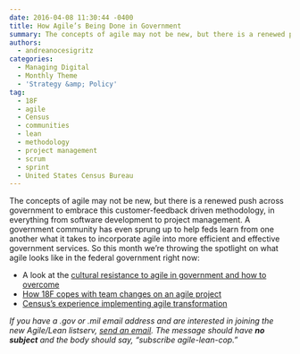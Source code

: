 ```yaml
---
date: 2016-04-08 11:30:44 -0400
title: How Agile’s Being Done in Government
summary: The concepts of agile may not be new, but there is a renewed push across government to embrace this customer-feedback driven methodology, in everything from software development to project management. A government community has even sprung up to help feds learn from one another what it takes to incorporate agile into more efficient and effective
authors:
  - andreanocesigritz
categories:
  - Managing Digital
  - Monthly Theme
  - 'Strategy &amp; Policy'
tag:
  - 18F
  - agile
  - Census
  - communities
  - lean
  - methodology
  - project management
  - scrum
  - sprint
  - United States Census Bureau
---
```


The concepts of agile may not be new, but there is a renewed push across government to embrace this customer-feedback driven methodology, in everything from software development to project management. A government community has even sprung up to help feds learn from one another what it takes to incorporate agile into more efficient and effective government services. So this month we’re throwing the spotlight on what agile looks like in the federal government right now:

  * A look at the [cultural resistance to agile in government and how to overcome](https://www.WHATEVER/2016/04/22/recap-how-to-overcome-cultural-resistance-to-agile-in-government/)
  * [How 18F copes with team changes on an agile project](https://www.WHATEVER/2016/04/19/the-teams-they-are-a-changin/)
  * [Census’s experience implementing agile transformation](https://www.WHATEVER/2016/04/28/agile-transformation-at-census/)

_If you have a .gov or .mil email address and are interested in joining the new Agile/Lean listserv, [send an email](mailto:listserv@listserv.gsa.gov). The message should have **no subject** and the body should say, &#8220;subscribe agile-lean-cop.&#8221;_